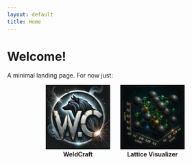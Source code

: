 ```yaml
---
layout: default
title: Home
---
```


# Welcome!

A minimal landing page. For now just:

<div style="display: flex; flex-wrap: wrap; justify-content: center; gap: 24px;">
  <a href="/weldcraft/" style="text-decoration: none; display: inline-block; text-align: center;">
    <img src="/assets/WeldCraft.png" alt="WeldCraft" style="width:150px;" /><br />
    <strong>WeldCraft</strong>
  </a>

  <a href="/visualizer/" style="text-decoration: none; display: inline-block; text-align: center;">
    <img src="/assets/Visualizer.png" alt="Lattice Visualizer" style="width:150px;" /><br />
    <strong>Lattice Visualizer</strong>
  </a>
</div>
